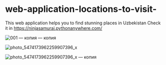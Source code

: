 # web-application-locations-to-visit-

This web application helps you to find stunning places in Uzbekistan
Check it in 
https://ninjasamurai.pythonanywhere.com/


![001 — копия — копия](https://user-images.githubusercontent.com/127340863/226183424-a9263179-f9f6-48ea-b8d2-86894e306f05.jpg)


![photo_5474173962259907396_x](https://user-images.githubusercontent.com/127340863/226183404-452ee414-1d66-4898-a5de-03f4d532ce97.jpg)


![photo_5474173962259907396_x — копия](https://user-images.githubusercontent.com/127340863/226183438-d0a72678-6ca5-479a-8a06-f2663fd3b46a.jpg)

